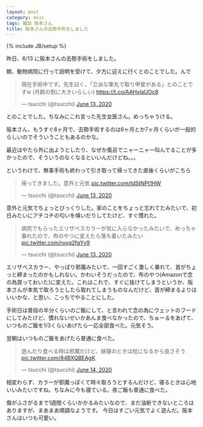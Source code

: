 ```yaml
---
layout: post
category: misc
tags: 雑談 阪本さん
title: 阪本さんの去勢手術をしました
---
```

{% include JB/setup %}

 昨日、6/13 に阪本さんの去勢手術をしました。

 朝、動物病院に行って説明を受けて、夕方に迎えに行くとのことでした。んで

 <blockquote class="twitter-tweet"><p lang="ja" dir="ltr">現在手術中です。先生曰く、「立派な睾丸で取り甲斐がある」とのことですw (月齢の割に大きいらしい) <a href="https://t.co/AAHxlaUOc8">https://t.co/AAHxlaUOc8</a></p>&mdash; tsucchi (@tsucchi) <a href="https://twitter.com/tsucchi/status/1271627952527040512?ref_src=twsrc%5Etfw">June 13, 2020</a></blockquote> <script async src="https://platform.twitter.com/widgets.js" charset="utf-8"></script>

 とのことでした。ちなみにこれ言った先生女医さん。めっちゃうける。

 阪本さん、もうすぐ8ヶ月で、去勢手術するのは6ヶ月とか7ヶ月くらいが一般的らしいのでそういうこともあるのかな。

 最近はやたら外に出ようとしたり、なぜか風呂でニャーニャー叫んでることが多かったので、そういうのなくなるといいんだけどね。。。

 というわけで、無事手術も終わって引き取って帰ってきた直後くらいがこちら

 <blockquote class="twitter-tweet"><p lang="ja" dir="ltr">帰ってきました。意外と元気 <a href="https://t.co/tdStNPt1HW">pic.twitter.com/tdStNPt1HW</a></p>&mdash; tsucchi (@tsucchi) <a href="https://twitter.com/tsucchi/status/1271728914050592769?ref_src=twsrc%5Etfw">June 13, 2020</a></blockquote> <script async src="https://platform.twitter.com/widgets.js" charset="utf-8"></script>

 意外と元気でちょっとびっくりした。家のことをちょっと忘れてたみたいで、初日みたいにアチコチの匂いを嗅いだりしてたけど、すぐ慣れた。

 <blockquote class="twitter-tweet"><p lang="ja" dir="ltr">病院でもらったエリザベスカラーが気に入らなかったみたいで、めっちゃ暴れたので、布のやつに変えたら落ち着いたみたい <a href="https://t.co/ruyq2fgYv9">pic.twitter.com/ruyq2fgYv9</a></p>&mdash; tsucchi (@tsucchi) <a href="https://twitter.com/tsucchi/status/1271763548364926976?ref_src=twsrc%5Etfw">June 13, 2020</a></blockquote> <script async src="https://platform.twitter.com/widgets.js" charset="utf-8"></script>

 エリザベスカラー、やっぱり邪魔みたいで、一回すごく激しく暴れて、首がちょっと締まったのかもしれない。かわいそうだったので、布のやつ(Amazonで念の為買っておいた)に変えた。これはこれで、すぐに抜けてしまうというか、阪本さんが本気で取ろうとしたら取れてしまうものなんだけど、首が締まるよりはいいかな、と思い、こっちでやることにした。

 手術日は普段の半分くらいのご飯にして、と言われて念の為にウェットのフードにしてみたけど、慣れないせいかあんま食べなかったので、ちゅーるをあげて、いつものご飯を1/3くらいあげたら一応全部食べた。元気そう。

 翌朝はいつものご飯をあげたら普通に食べた。

 <blockquote class="twitter-tweet"><p lang="ja" dir="ltr">遊んだり食べる時は邪魔だけど、昼寝のときは枕になるから良さそう <a href="https://t.co/84BXQBEAgK">pic.twitter.com/84BXQBEAgK</a></p>&mdash; tsucchi (@tsucchi) <a href="https://twitter.com/tsucchi/status/1272024027884736514?ref_src=twsrc%5Etfw">June 14, 2020</a></blockquote> <script async src="https://platform.twitter.com/widgets.js" charset="utf-8"></script>

 相変わらず、カラーが邪魔っぽくて時々取ろうとするんだけど、寝るときは心地いいみたいですね。ちなみに今も寝ている。夜ご飯も普通に食べた。

 傷がふさがるまで1週間くらいかかるみたいなので、まだ油断できないところはありますが、まあまあ順調なようです。
 今日はすごい元気でよく遊んだ。阪本さんはいつも可愛い。